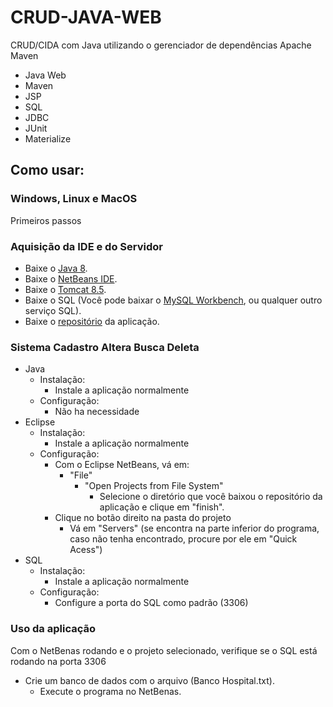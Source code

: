# CRUD-JAVA-WEB
CRUD/CIDA com Java utilizando o gerenciador de dependências Apache Maven 

- Java Web
- Maven
- JSP
- SQL
- JDBC
- JUnit
- Materialize

## Como usar:
### Windows, Linux e MacOS
Primeiros passos
### Aquisição da IDE e do Servidor
- Baixe o [Java 8](https://www.java.com/pt_BR/download/).
- Baixe o [NetBeans IDE](https://www.eclipse.org/downloads/).
- Baixe o [Tomcat 8.5](https://tomcat.apache.org/download-80.cgi).
- Baixe o SQL (Você pode baixar o [MySQL Workbench](https://dev.mysql.com/downloads/workbench/), ou qualquer outro serviço SQL).
- Baixe o [repositório](https://github.com/gustavottc/CRUD-Java/archive/master.zip) da aplicação.
### Sistema Cadastro Altera Busca Deleta
- Java
  - Instalação:
    - Instale a aplicação normalmente
  - Configuração:
    - Não ha necessidade
- Eclipse
  - Instalação:
    - Instale a aplicação normalmente
  - Configuração:
    - Com o Eclipse NetBeans, vá em:
      - "File"
        - "Open Projects from File System"
          - Selecione o diretório que você baixou o repositório da aplicação e clique em "finish".
    - Clique no botão direito na pasta do projeto
      - Vá em "Servers" (se encontra na parte inferior do programa, caso não tenha encontrado, procure por ele em "Quick Acess")
- SQL
  - Instalação:
    - Instale a aplicação normalmente
  - Configuração:
    - Configure a porta do SQL como padrão (3306)
    
### Uso da aplicação
Com o NetBenas rodando e o projeto selecionado, verifique se o SQL está rodando na porta 3306
- Crie um banco de dados com o arquivo (Banco Hospital.txt).
  - Execute o programa no NetBenas.
